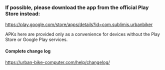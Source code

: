 ### If possible, please download the app from the official Play Store instead:

https://play.google.com/store/apps/details?id=com.sublimis.urbanbiker

APKs here are provided only as a convenience for devices without the Play Store or Google Play services.


#### Complete change log

https://urban-bike-computer.com/help/changelog/
